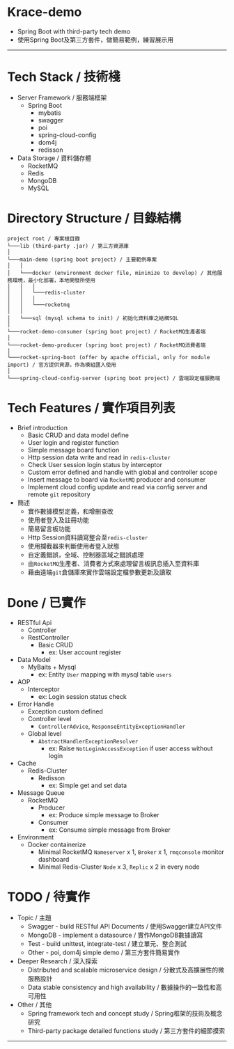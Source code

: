 # Krace-demo

- Spring Boot with third-party tech demo
- 使用Spring Boot及第三方套件，做簡易範例，練習展示用

---

# Tech Stack / 技術棧

- Server Framework / 服務端框架
    - Spring Boot
        - mybatis
        - swagger
        - poi
        - spring-cloud-config
        - dom4j
        - redisson
- Data Storage / 資料儲存體
    - RocketMQ
    - Redis
    - MongoDB
    - MySQL

# Directory Structure / 目錄結構

```
project root / 專案根目錄
└───lib (third-party .jar) / 第三方資源庫
│
└───main-demo (spring boot project) / 主要範例專案
│   │
│   └───docker (environment docker file, minimize to develop) / 其他服務環境，最小化部署，本地開發所使用
│   │   │
│   │   └───redis-cluster 
│   │   │
│   │   └───rocketmq
│   │
│   └───sql (mysql schema to init) / 初始化資料庫之結構SQL
│
└───rocket-demo-consumer (spring boot project) / RocketMQ生產者端
│
└───rocket-demo-producer (spring boot project) / RocketMQ消費者端
│
└───rocket-spring-boot (offer by apache official, only for module import) / 官方提供資源，作為模組匯入使用
│
└───spring-cloud-config-server (spring boot project) / 雲端設定檔服務端
```

# Tech Features / 實作項目列表

- Brief introduction
    - Basic CRUD and data model define
    - User login and register function
    - Simple message board function
    - Http session data write and read in `redis-cluster`
    - Check User session login status by interceptor
    - Custom error defined and handle with global and controller scope
    - Insert message to board via `RocketMQ` producer and consumer
    - Implement cloud config update and read via config server and remote `git` repository
- 簡述
    - 實作數據模型定義，和增刪查改
    - 使用者登入及註冊功能
    - 簡易留言板功能
    - Http Session資料讀寫整合至`redis-cluster`
    - 使用攔截器來判斷使用者登入狀態
    - 自定義錯誤，全域、控制器區域之錯誤處理
    - 由`RocketMQ`生產者、消費者方式來處理留言板訊息插入至資料庫
    - 藉由遠端`git`倉儲庫來實作雲端設定檔參數更新及讀取

# Done / 已實作

- RESTful Api
    - Controller
    - RestController
        - Basic CRUD
            - ex: User account register
- Data Model
    - MyBaits + Mysql
        - ex: Entity `User` mapping with mysql table `users`
- AOP
    - Interceptor
        - ex: Login session status check
- Error Handle
    - Exception custom defined
    - Controller level
        - `ControllerAdvice`, `ResponseEntityExceptionHandler`
    - Global level
        - `AbstractHandlerExceptionResolver`
            - ex: Raise `NotLoginAccessException` if user access without login
- Cache
    - Redis-Cluster
        - Redisson
            - ex: Simple get and set data
- Message Queue
    - RocketMQ
        - Producer
            - ex: Produce simple message to Broker
        - Consumer
            - ex: Consume simple message from Broker
- Environment
    - Docker containerize
        - Minimal RocketMQ `Nameserver` x 1, `Broker` x 1, `rmqconsole` monitor dashboard
        - Minimal Redis-Cluster `Node` x 3, `Replic` x 2 in every node

# TODO / 待實作

- Topic / 主題
    - Swagger - build RESTful API Documents / 使用Swagger建立API文件
    - MongoDB - implement a datasource / 實作MongoDB數據讀寫
    - Test - build unittest, integrate-test / 建立單元、整合測試
    - Other - poi, dom4j simple demo / 第三方套件簡易實作
- Deeper Research / 深入探索
    - Distributed and scalable microservice design / 分散式及高擴展性的微服務設計
    - Data stable consistency and high availability / 數據操作的一致性和高可用性
- Other / 其他
    - Spring framework tech and concept study / Spring框架的技術及概念研究
    - Third-party package detailed functions study / 第三方套件的細節摸索

---
  
